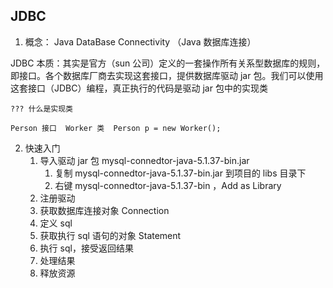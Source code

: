 ## JDBC

1. 概念： Java DataBase Connectivity （Java 数据库连接）

JDBC 本质：其实是官方（sun 公司）定义的一套操作所有关系型数据库的规则，即接口。各个数据库厂商去实现这套接口，提供数据库驱动 jar 包。我们可以使用这套接口（JDBC）编程，真正执行的代码是驱动 jar 包中的实现类

```
??? 什么是实现类

Person 接口  Worker 类  Person p = new Worker();
```



2. 快速入门
   1. 导入驱动 jar 包     mysql-connedtor-java-5.1.37-bin.jar
      1. 复制 mysql-connedtor-java-5.1.37-bin.jar 到项目的 libs 目录下
      2. 右键 mysql-connedtor-java-5.1.37-bin ，Add as Library
   2. 注册驱动
   3. 获取数据库连接对象 Connection
   4. 定义 sql
   5. 获取执行 sql 语句的对象 Statement
   6. 执行 sql，接受返回结果
   7. 处理结果
   8. 释放资源